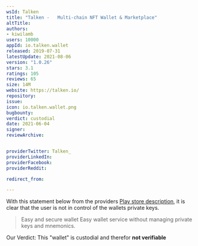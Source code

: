 ```yaml
---
wsId: Talken
title: "Talken -   Multi-chain NFT Wallet & Marketplace"
altTitle: 
authors:
- kiwilamb
users: 10000
appId: io.talken.wallet
released: 2019-07-31
latestUpdate: 2021-08-06
version: "1.0.26"
stars: 3.1
ratings: 105
reviews: 65
size: 14M
website: https://talken.io/
repository: 
issue: 
icon: io.talken.wallet.png
bugbounty: 
verdict: custodial
date: 2021-06-04
signer: 
reviewArchive:


providerTwitter: Talken_
providerLinkedIn: 
providerFacebook: 
providerReddit: 

redirect_from:

---
```



With this statement below from the providers [Play store description](https://play.google.com/store/apps/details?id=io.talken.wallet), it is clear that the user is not in control of the wallets private keys.

> Easy and secure wallet
> Easy wallet service without managing private keys and mnemonics.

Our Verdict: This "wallet" is custodial and therefor **not verifiable**

